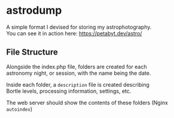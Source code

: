 # astrodump
A simple format I devised for storing my astrophotography.  
You can see it in action here: https://petabyt.dev/astro/  

## File Structure
Alongside the index.php file, folders are created for each  
astronomy night, or session, with the name being the date.  

Inside each folder, a `description` file is created describing  
Bortle levels, processing information, settings, etc.  

The web server should show the contents of these folders (Nginx  
`autoindex`)  
